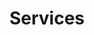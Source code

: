 ---
title: Services
description: "Linode offers responsive, hands-on expertise from professionals who care."
---